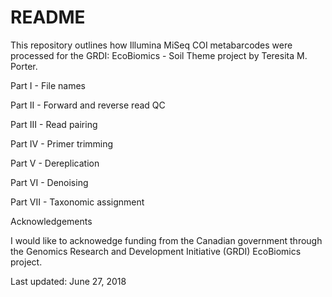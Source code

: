 # README

This repository outlines how Illumina MiSeq COI metabarcodes were processed for the GRDI: EcoBiomics - Soil Theme project by Teresita M. Porter.

Part I - File names

Part II - Forward and reverse read QC

Part III - Read pairing

Part IV - Primer trimming

Part V - Dereplication

Part VI - Denoising

Part VII - Taxonomic assignment

Acknowledgements

I would like to acknowedge funding from the Canadian government through the Genomics Research and Development Initiative (GRDI) EcoBiomics project.

Last updated: June 27, 2018
